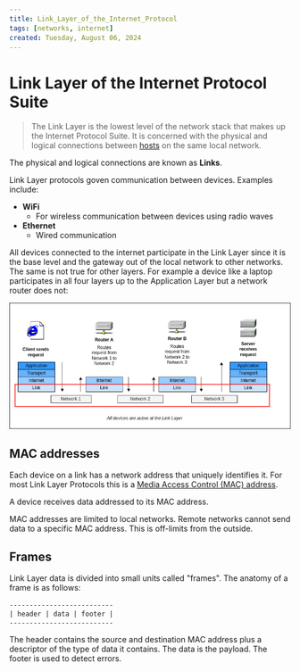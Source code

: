 ```yaml
---
title: Link_Layer_of_the_Internet_Protocol
tags: [networks, internet]
created: Tuesday, August 06, 2024
---
```


# Link Layer of the Internet Protocol Suite

> The Link Layer is the lowest level of the network stack that makes up the
> Internet Protocol Suite. It is concerned with the physical and logical
> connections between [hosts](./Network_hosts.md) on the same local network.

The physical and logical connections are known as **Links**.

Link Layer protocols goven communication between devices. Examples include:

- **WiFi**
  - For wireless communication between devices using radio waves
- **Ethernet**
  - Wired communication

All devices connected to the internet participate in the Link Layer since it is
the base level and the gateway out of the local network to other networks. The
same is not true for other layers. For example a device like a laptop
participates in all four layers up to the Application Layer but a network router
does not:

![Link Layer diagram](../img/link-layer-internet-diagram.png)

## MAC addresses

Each device on a link has a network address that uniquely identifies it. For
most Link Layer Protocols this is a
[Media Access Control (MAC) address](MAC_addresses.md).

A device receives data addressed to its MAC address.

MAC addresses are limited to local networks. Remote networks cannot send data to
a specific MAC address. This is off-limits from the outside.

## Frames

Link Layer data is divided into small units called "frames". The anatomy of a
frame is as follows:

```
--------------------------
| header | data | footer |
--------------------------
```

The header contains the source and destination MAC address plus a descriptor of
the type of data it contains. The data is the payload. The footer is used to
detect errors.
